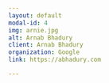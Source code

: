 ```yaml
---
layout: default
modal-id: 4
img: arnie.jpg
alt: Arnab Bhadury
client: Arnab Bhadury
organization: Google
link: https://abhadury.com

---
```

